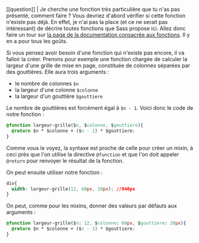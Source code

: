 [[question]]
| Je cherche une fonction très particulière que tu n'as pas présenté, comment faire ?
Vous devriez d'abord vérifier si cette fonction n'existe pas déjà. En effet, je n'ai pas la place (et ce ne serait pas intéressant) de décrire toutes fonctions que Sass propose ici. Allez donc faire un tour sur [la page de la documentation consacrée aux fonctions](http://sass-lang.com/documentation/Sass/Script/Functions.html). Il y en a pour tous les goûts.

Si vous pensez avoir besoin d'une fonction qui n'existe pas encore, il va falloir la créer. Prenons pour exemple une fonction chargée de calculer la largeur d'une grille de mise en page, constituée de colonnes séparées par des gouttières. Elle aura trois arguments :

+ le nombre de colonnes `$n`
+ la largeur d'une colonne `$colonne`
+ la largeur d'un gouttière `$gouttiere`

Le nombre de gouttières est forcément égal à `$n - 1`. Voici donc le code de notre fonction :
```css
@function largeur-grille($n, $colonne, $gouttiere){
  @return $n * $colonne + ($n - 1) * $gouttiere;
}
```

Comme vous le voyez, la syntaxe est proche de celle pour créer un mixin, à ceci près que l'on utilise la directive `@function` et que l'on doit appeler `@return` pour renvoyer le résultat de la fonction.

On peut ensuite utiliser notre fonction :
```css hl_lines="2"
div{
  width: largeur-grille(12, 60px, 20px); //940px
}
```
On peut, comme pour les mixins, donner des valeurs par défauts aux arguments :
```css hl_lines="1"
@function largeur-grille($n: 12, $colonne: 60px, $gouttiere: 20px){
  @return $n * $colonne + ($n - 1) * $gouttiere;
}
```